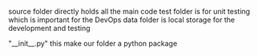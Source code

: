 source folder directly holds all the main code 
test folder is for unit testing which is important for the DevOps
data folder is local storage for the development and testing 

"\_\_init\_\_.py" this make our folder a python package 

